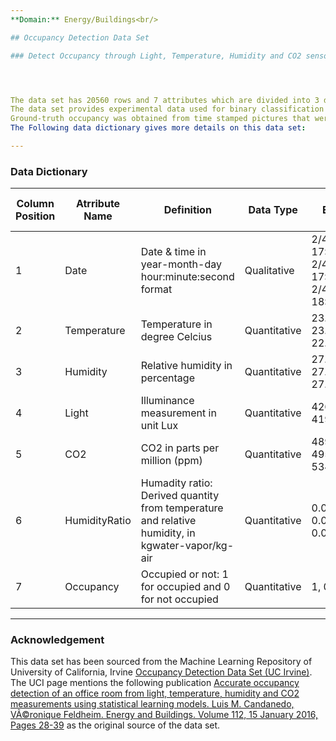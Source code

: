 ```yaml
---
**Domain:** Energy/Buildings<br/> 

## Occupancy Detection Data Set 

### Detect Occupancy through Light, Temperature, Humidity and CO2 sensors




The data set has 20560 rows and 7 attributes which are divided into 3 data sets for training and testing.
The data set provides experimental data used for binary classification (room occupancy of an office room) from Temperature, Humidity, Light and CO2. 
Ground-truth occupancy was obtained from time stamped pictures that were taken every minute.
The Following data dictionary gives more details on this data set:

---
```


### Data Dictionary 

| Column   Position 	| Atrribute Name 	| Definition                                                                                           	| Data Type    	| Example                                        	| % Null Ratios 	|
|-------------------	|----------------	|------------------------------------------------------------------------------------------------------	|--------------	|------------------------------------------------	|---------------	|
| 1                 	| Date           	| Date & time in year-month-day hour:minute:second format                                              	| Qualitative  	| 2/4/2015 17:57, 2/4/2015 17:55, 2/4/2015 18:06		 	| 0             	|
| 2                 	| Temperature    	| Temperature in degree Celcius                                                                        	| Quantitative 	| 23.150, 23.075, 22.890                         	| 0             	|
| 3                 	| Humidity       	| Relative humidity in percentage                                                                      	| Quantitative 	| 27.272000, 27.200000, 27.390000                	| 0             	|
| 4                 	| Light          	| Illuminance measurement in unit Lux                                                                  	| Quantitative 	| 426.0, 419.0, 0.0	                              	| 0             	|
| 5                 	| CO2            	| CO2 in parts per million (ppm)                                                                       	| Quantitative 	| 489.666667,   495.500000, 534.500000           	| 0             	|
| 6                 	| HumidityRatio  	| Humadity ratio:  Derived quantity from temperature and   relative humidity, in kgwater-vapor/kg-air  	| Quantitative 	| 0.004986, 0.005088, 0.005203                   	| 0             	|
| 7                 	| Occupancy      	| Occupied or not: 1 for occupied and 0 for not occupied                                               	| Quantitative 	| 1, 0                                           	| 0             	|


---

### Acknowledgement


This data set has been sourced from the Machine Learning Repository of University of California, Irvine [Occupancy Detection Data Set (UC Irvine)](https://archive.ics.uci.edu/ml/datasets/Occupancy+Detection+#). The UCI page mentions the following publication [Accurate occupancy detection of an office room from light, temperature, humidity and CO2 measurements using statistical learning models. Luis M. Candanedo, VÃ©ronique Feldheim. Energy and Buildings. Volume 112, 15 January 2016, Pages 28-39](https://www.researchgate.net/profile/Luis_Candanedo_Ibarra/publication/285627413_Accurate_occupancy_detection_of_an_office_room_from_light_temperature_humidity_and_CO2_measurements_using_statistical_learning_models/links/5b1d843ea6fdcca67b690c28/Accurate-occupancy-detection-of-an-office-room-from-light-temperature-humidity-and-CO2-measurements-using-statistical-learning-models.pdf?origin=publication_detail) as the original source of the data set.  